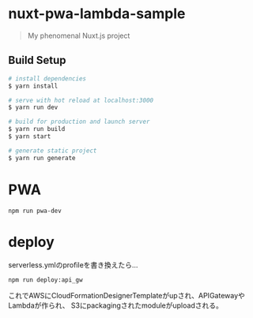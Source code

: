 # nuxt-pwa-lambda-sample

> My phenomenal Nuxt.js project

## Build Setup

``` bash
# install dependencies
$ yarn install

# serve with hot reload at localhost:3000
$ yarn run dev

# build for production and launch server
$ yarn run build
$ yarn start

# generate static project
$ yarn run generate
```


# PWA

```
npm run pwa-dev
```

# deploy

serverless.ymlのprofileを書き換えたら...
```
npm run deploy:api_gw
```

これでAWSにCloudFormationDesignerTemplateがupされ、APIGatewayやLambdaが作られ、
S3にpackagingされたmoduleがuploadされる。
